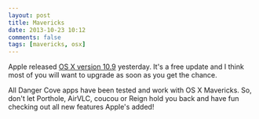 ```yaml
---
layout: post
title: Mavericks
date: 2013-10-23 10:12
comments: false
tags: [mavericks, osx]
---
```


Apple released [OS X version 10.9](https://itunes.apple.com/app/os-x-mavericks/id675248567) yesterday. It's a free update and I think
most of you will want to upgrade as soon as you get the chance.

All Danger Cove apps have been tested and work with OS X Mavericks. So, don't let 
Porthole, AirVLC, coucou or Reign hold you back and have fun checking out all new 
features Apple's added!
